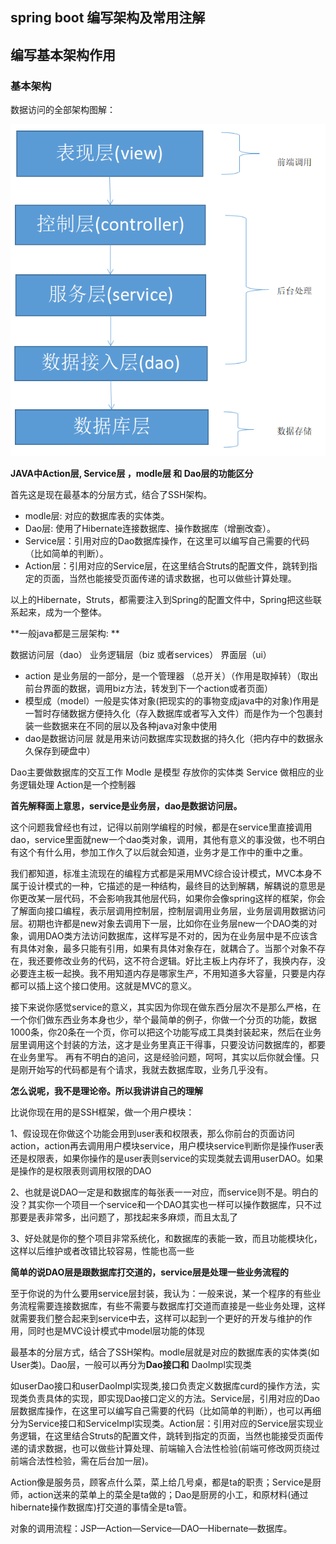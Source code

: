## spring boot 编写架构及常用注解

## 编写基本架构作用

### 基本架构

数据访问的全部架构图解：

![架构图解](https://github.com/yueyuanyang/knowledge/blob/master/springboot/img/1.png)

**JAVA中Action层, Service层 ，modle层 和 Dao层的功能区分**

首先这是现在最基本的分层方式，结合了SSH架构。

- modle层: 对应的数据库表的实体类。
- Dao层: 使用了Hibernate连接数据库、操作数据库（增删改查）。
- Service层：引用对应的Dao数据库操作，在这里可以编写自己需要的代码（比如简单的判断）。
- Action层：引用对应的Service层，在这里结合Struts的配置文件，跳转到指定的页面，当然也能接受页面传递的请求数据，也可以做些计算处理。

以上的Hibernate，Struts，都需要注入到Spring的配置文件中，Spring把这些联系起来，成为一个整体。

**一般java都是三层架构: **

数据访问层（dao） 业务逻辑层（biz 或者services） 界面层（ui）

- action 是业务层的一部分，是一个管理器 （总开关）（作用是取掉转）（取出前台界面的数据，调用biz方法，转发到下一个action或者页面）  
- 模型成（model）一般是实体对象(把现实的的事物变成java中的对象)作用是一暂时存储数据方便持久化（存入数据库或者写入文件）而是作为一个包裹封装一些数据来在不同的层以及各种java对象中使用  
- dao是数据访问层 就是用来访问数据库实现数据的持久化（把内存中的数据永久保存到硬盘中）

Dao主要做数据库的交互工作 Modle 是模型 存放你的实体类 Service 做相应的业务逻辑处理 Action是一个控制器

**首先解释面上意思，service是业务层，dao是数据访问层。**

这个问题我曾经也有过，记得以前刚学编程的时候，都是在service里直接调用dao，service里面就new一个dao类对象，调用，其他有意义的事没做，也不明白有这个有什么用，参加工作久了以后就会知道，业务才是工作中的重中之重。

我们都知道，标准主流现在的编程方式都是采用MVC综合设计模式，MVC本身不属于设计模式的一种，它描述的是一种结构，最终目的达到解耦，解耦说的意思是你更改某一层代码，不会影响我其他层代码，如果你会像spring这样的框架，你会了解面向接口编程，表示层调用控制层，控制层调用业务层，业务层调用数据访问层。初期也许都是new对象去调用下一层，比如你在业务层new一个DAO类的对象，调用DAO类方法访问数据库，这样写是不对的，因为在业务层中是不应该含有具体对象，最多只能有引用，如果有具体对象存在，就耦合了。当那个对象不存在，我还要修改业务的代码，这不符合逻辑。好比主板上内存坏了，我换内存，没必要连主板一起换。我不用知道内存是哪家生产，不用知道多大容量，只要是内存都可以插上这个接口使用。这就是MVC的意义。

接下来说你感觉service的意义，其实因为你现在做东西分层次不是那么严格，在一个你们做东西业务本身也少，举个最简单的例子，你做一个分页的功能，数据1000条，你20条在一个页，你可以把这个功能写成工具类封装起来，然后在业务层里调用这个封装的方法，这才是业务里真正干得事，只要没访问数据库的，都要在业务里写。 
再有不明白的追问，这是经验问题，呵呵，其实以后你就会懂。只是刚开始写的代码都是有个请求，我就去数据库取，业务几乎没有。

**怎么说呢，我不是理论帝。所以我讲讲自己的理解**

比说你现在用的是SSH框架，做一个用户模块：

  1、假设现在你做这个功能会用到user表和权限表，那么你前台的页面访问action，action再去调用用户模块service，用户模块service判断你是操作user表还是权限表，如果你操作的是user表则service的实现类就去调用userDAO。如果是操作的是权限表则调用权限的DAO
  
  2、也就是说DAO一定是和数据库的每张表一一对应，而service则不是。明白的没？其实你一个项目一个service和一个DAO其实也一样可以操作数据库，只不过那要是表非常多，出问题了，那找起来多麻烦，而且太乱了
  
 3、好处就是你的整个项目非常系统化，和数据库的表能一致，而且功能模块化，这样以后维护或者改错比较容易，性能也高一些
 
 **简单的说DAO层是跟数据库打交道的，service层是处理一些业务流程的**

至于你说的为什么要用service层封装，我认为：一般来说，某一个程序的有些业务流程需要连接数据库，有些不需要与数据库打交道而直接是一些业务处理，这样就需要我们整合起来到service中去，这样可以起到一个更好的开发与维护的作用，同时也是MVC设计模式中model层功能的体现

最基本的分层方式，结合了SSH架构。modle层就是对应的数据库表的实体类(如User类)。Dao层，一般可以再分为**Dao接口和** DaoImpl实现类

如userDao接口和userDaoImpl实现类,接口负责定义数据库curd的操作方法，实现类负责具体的实现，即实现Dao接口定义的方法。Service层，引用对应的Dao层数据库操作，在这里可以编写自己需要的代码（比如简单的判断），也可以再细分为Service接口和ServiceImpl实现类。Action层：引用对应的Service层实现业务逻辑，在这里结合Struts的配置文件，跳转到指定的页面，当然也能接受页面传递的请求数据，也可以做些计算处理、前端输入合法性检验(前端可修改网页绕过前端合法性检验，需在后台加一层)。

Action像是服务员，顾客点什么菜，菜上给几号桌，都是ta的职责；Service是厨师，action送来的菜单上的菜全是ta做的；Dao是厨房的小工，和原材料(通过hibernate操作数据库)打交道的事情全是ta管。

对象的调用流程：JSP—Action—Service—DAO—Hibernate—数据库。





